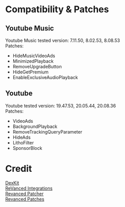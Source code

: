 # Compatibility & Patches

## Youtube Music
Youtube Music tested version: 7.11.50, 8.02.53, 8.08.53  
Patches:
- HideMusicVideoAds
- MinimizedPlayback
- RemoveUpgradeButton
- HideGetPremium
- EnableExclusiveAudioPlayback

## Youtube
Youtube tested version: 19.47.53, 20.05.44, 20.08.36  
Patches: 
- VideoAds
- BackgroundPlayback
- RemoveTrackingQueryParameter
- HideAds
- LithoFilter
- SponsorBlock

# Credit

[DexKit](https://github.com/LuckyPray/DexKit)  
[ReVanced Integrations](https://github.com/ReVanced/revanced-integrations)  
[Revanced Patcher](https://github.com/ReVanced/revanced-patcher)  
[Revanced Patches](https://github.com/ReVanced/revanced-patches)  
